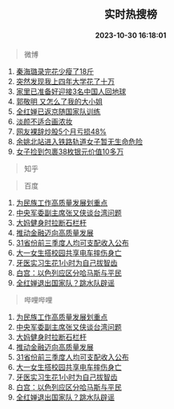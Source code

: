 <div align="center"><h2>实时热搜榜</h2><h4>2023-10-30 16:18:01</h4></div>

> 微博  

1. [秦海璐录完花少瘦了18斤](https://s.weibo.com/weibo?q=%23%E7%A7%A6%E6%B5%B7%E7%92%90%E5%BD%95%E5%AE%8C%E8%8A%B1%E5%B0%91%E7%98%A6%E4%BA%8618%E6%96%A4%23&t=31&band_rank=1&Refer=top)<br />
2. [突然发现我上四年大学花了十万](https://s.weibo.com/weibo?q=%23%E7%AA%81%E7%84%B6%E5%8F%91%E7%8E%B0%E6%88%91%E4%B8%8A%E5%9B%9B%E5%B9%B4%E5%A4%A7%E5%AD%A6%E8%8A%B1%E4%BA%86%E5%8D%81%E4%B8%87%23&t=31&band_rank=2&Refer=top)<br />
3. [家里已准备好迎接3名中国人回地球](https://s.weibo.com/weibo?q=%23%E5%AE%B6%E9%87%8C%E5%B7%B2%E5%87%86%E5%A4%87%E5%A5%BD%E8%BF%8E%E6%8E%A53%E5%90%8D%E4%B8%AD%E5%9B%BD%E4%BA%BA%E5%9B%9E%E5%9C%B0%E7%90%83%23&t=31&band_rank=3&Refer=top)<br />
4. [郭敬明 又怎么了我的大小姐](https://s.weibo.com/weibo?q=%E9%83%AD%E6%95%AC%E6%98%8E%20%E5%8F%88%E6%80%8E%E4%B9%88%E4%BA%86%E6%88%91%E7%9A%84%E5%A4%A7%E5%B0%8F%E5%A7%90&t=31&band_rank=4&Refer=top)<br />
5. [全红婵已返京随国家队训练](https://s.weibo.com/weibo?q=%23%E5%85%A8%E7%BA%A2%E5%A9%B5%E5%B7%B2%E8%BF%94%E4%BA%AC%E9%9A%8F%E5%9B%BD%E5%AE%B6%E9%98%9F%E8%AE%AD%E7%BB%83%23&t=31&band_rank=5&Refer=top)<br />
6. [淡颜不适合画浓妆](https://s.weibo.com/weibo?q=%E6%B7%A1%E9%A2%9C%E4%B8%8D%E9%80%82%E5%90%88%E7%94%BB%E6%B5%93%E5%A6%86&t=31&band_rank=6&Refer=top)<br />
7. [网友裸辞炒股5个月亏损48%](https://s.weibo.com/weibo?q=%23%E7%BD%91%E5%8F%8B%E8%A3%B8%E8%BE%9E%E7%82%92%E8%82%A15%E4%B8%AA%E6%9C%88%E4%BA%8F%E6%8D%9F48%25%23&t=31&band_rank=7&Refer=top)<br />
8. [余姚北站进入铁路轨道女子暂无生命危险](https://s.weibo.com/weibo?q=%23%E4%BD%99%E5%A7%9A%E5%8C%97%E7%AB%99%E8%BF%9B%E5%85%A5%E9%93%81%E8%B7%AF%E8%BD%A8%E9%81%93%E5%A5%B3%E5%AD%90%E6%9A%82%E6%97%A0%E7%94%9F%E5%91%BD%E5%8D%B1%E9%99%A9%23&t=31&band_rank=8&Refer=top)<br />
9. [女子捡到包裹38枚银元价值10多万](https://s.weibo.com/weibo?q=%23%E5%A5%B3%E5%AD%90%E6%8D%A1%E5%88%B0%E5%8C%85%E8%A3%B938%E6%9E%9A%E9%93%B6%E5%85%83%E4%BB%B7%E5%80%BC10%E5%A4%9A%E4%B8%87%23&t=31&band_rank=9&Refer=top)<br />

> 知乎  


> 百度  

1. [为民族工作高质量发展划重点](https://www.baidu.com/s?wd=%E4%B8%BA%E6%B0%91%E6%97%8F%E5%B7%A5%E4%BD%9C%E9%AB%98%E8%B4%A8%E9%87%8F%E5%8F%91%E5%B1%95%E5%88%92%E9%87%8D%E7%82%B9&sa=fyb_news&rsv_dl=fyb_news)<br />
2. [中央军委副主席张又侠谈台湾问题](https://www.baidu.com/s?wd=%E4%B8%AD%E5%A4%AE%E5%86%9B%E5%A7%94%E5%89%AF%E4%B8%BB%E5%B8%AD%E5%BC%A0%E5%8F%88%E4%BE%A0%E8%B0%88%E5%8F%B0%E6%B9%BE%E9%97%AE%E9%A2%98&sa=fyb_news&rsv_dl=fyb_news)<br />
3. [大妈健身时拉断石栏杆](https://www.baidu.com/s?wd=%E5%A4%A7%E5%A6%88%E5%81%A5%E8%BA%AB%E6%97%B6%E6%8B%89%E6%96%AD%E7%9F%B3%E6%A0%8F%E6%9D%86&sa=fyb_news&rsv_dl=fyb_news)<br />
4. [推动金融迈向高质量发展](https://www.baidu.com/s?wd=%E6%8E%A8%E5%8A%A8%E9%87%91%E8%9E%8D%E8%BF%88%E5%90%91%E9%AB%98%E8%B4%A8%E9%87%8F%E5%8F%91%E5%B1%95&sa=fyb_news&rsv_dl=fyb_news)<br />
5. [31省份前三季度人均可支配收入公布](https://www.baidu.com/s?wd=31%E7%9C%81%E4%BB%BD%E5%89%8D%E4%B8%89%E5%AD%A3%E5%BA%A6%E4%BA%BA%E5%9D%87%E5%8F%AF%E6%94%AF%E9%85%8D%E6%94%B6%E5%85%A5%E5%85%AC%E5%B8%83&sa=fyb_news&rsv_dl=fyb_news)<br />
6. [大一女生搭校园共享电车摔伤身亡](https://www.baidu.com/s?wd=%E5%A4%A7%E4%B8%80%E5%A5%B3%E7%94%9F%E6%90%AD%E6%A0%A1%E5%9B%AD%E5%85%B1%E4%BA%AB%E7%94%B5%E8%BD%A6%E6%91%94%E4%BC%A4%E8%BA%AB%E4%BA%A1&sa=fyb_news&rsv_dl=fyb_news)<br />
7. [牙医实习生花1小时为自己拔智齿](https://www.baidu.com/s?wd=%E7%89%99%E5%8C%BB%E5%AE%9E%E4%B9%A0%E7%94%9F%E8%8A%B11%E5%B0%8F%E6%97%B6%E4%B8%BA%E8%87%AA%E5%B7%B1%E6%8B%94%E6%99%BA%E9%BD%BF&sa=fyb_news&rsv_dl=fyb_news)<br />
8. [白宫：以色列应区分哈马斯与平民](https://www.baidu.com/s?wd=%E7%99%BD%E5%AE%AB%EF%BC%9A%E4%BB%A5%E8%89%B2%E5%88%97%E5%BA%94%E5%8C%BA%E5%88%86%E5%93%88%E9%A9%AC%E6%96%AF%E4%B8%8E%E5%B9%B3%E6%B0%91&sa=fyb_news&rsv_dl=fyb_news)<br />
9. [全红婵退出国家队？跳水队辟谣](https://www.baidu.com/s?wd=%E5%85%A8%E7%BA%A2%E5%A9%B5%E9%80%80%E5%87%BA%E5%9B%BD%E5%AE%B6%E9%98%9F%EF%BC%9F%E8%B7%B3%E6%B0%B4%E9%98%9F%E8%BE%9F%E8%B0%A3&sa=fyb_news&rsv_dl=fyb_news)<br />

> 哔哩哔哩  

1. [为民族工作高质量发展划重点](https://www.baidu.com/s?wd=%E4%B8%BA%E6%B0%91%E6%97%8F%E5%B7%A5%E4%BD%9C%E9%AB%98%E8%B4%A8%E9%87%8F%E5%8F%91%E5%B1%95%E5%88%92%E9%87%8D%E7%82%B9&sa=fyb_news&rsv_dl=fyb_news)<br />
2. [中央军委副主席张又侠谈台湾问题](https://www.baidu.com/s?wd=%E4%B8%AD%E5%A4%AE%E5%86%9B%E5%A7%94%E5%89%AF%E4%B8%BB%E5%B8%AD%E5%BC%A0%E5%8F%88%E4%BE%A0%E8%B0%88%E5%8F%B0%E6%B9%BE%E9%97%AE%E9%A2%98&sa=fyb_news&rsv_dl=fyb_news)<br />
3. [大妈健身时拉断石栏杆](https://www.baidu.com/s?wd=%E5%A4%A7%E5%A6%88%E5%81%A5%E8%BA%AB%E6%97%B6%E6%8B%89%E6%96%AD%E7%9F%B3%E6%A0%8F%E6%9D%86&sa=fyb_news&rsv_dl=fyb_news)<br />
4. [推动金融迈向高质量发展](https://www.baidu.com/s?wd=%E6%8E%A8%E5%8A%A8%E9%87%91%E8%9E%8D%E8%BF%88%E5%90%91%E9%AB%98%E8%B4%A8%E9%87%8F%E5%8F%91%E5%B1%95&sa=fyb_news&rsv_dl=fyb_news)<br />
5. [31省份前三季度人均可支配收入公布](https://www.baidu.com/s?wd=31%E7%9C%81%E4%BB%BD%E5%89%8D%E4%B8%89%E5%AD%A3%E5%BA%A6%E4%BA%BA%E5%9D%87%E5%8F%AF%E6%94%AF%E9%85%8D%E6%94%B6%E5%85%A5%E5%85%AC%E5%B8%83&sa=fyb_news&rsv_dl=fyb_news)<br />
6. [大一女生搭校园共享电车摔伤身亡](https://www.baidu.com/s?wd=%E5%A4%A7%E4%B8%80%E5%A5%B3%E7%94%9F%E6%90%AD%E6%A0%A1%E5%9B%AD%E5%85%B1%E4%BA%AB%E7%94%B5%E8%BD%A6%E6%91%94%E4%BC%A4%E8%BA%AB%E4%BA%A1&sa=fyb_news&rsv_dl=fyb_news)<br />
7. [牙医实习生花1小时为自己拔智齿](https://www.baidu.com/s?wd=%E7%89%99%E5%8C%BB%E5%AE%9E%E4%B9%A0%E7%94%9F%E8%8A%B11%E5%B0%8F%E6%97%B6%E4%B8%BA%E8%87%AA%E5%B7%B1%E6%8B%94%E6%99%BA%E9%BD%BF&sa=fyb_news&rsv_dl=fyb_news)<br />
8. [白宫：以色列应区分哈马斯与平民](https://www.baidu.com/s?wd=%E7%99%BD%E5%AE%AB%EF%BC%9A%E4%BB%A5%E8%89%B2%E5%88%97%E5%BA%94%E5%8C%BA%E5%88%86%E5%93%88%E9%A9%AC%E6%96%AF%E4%B8%8E%E5%B9%B3%E6%B0%91&sa=fyb_news&rsv_dl=fyb_news)<br />
9. [全红婵退出国家队？跳水队辟谣](https://www.baidu.com/s?wd=%E5%85%A8%E7%BA%A2%E5%A9%B5%E9%80%80%E5%87%BA%E5%9B%BD%E5%AE%B6%E9%98%9F%EF%BC%9F%E8%B7%B3%E6%B0%B4%E9%98%9F%E8%BE%9F%E8%B0%A3&sa=fyb_news&rsv_dl=fyb_news)<br />
